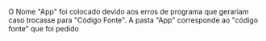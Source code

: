 O Nome "App" foi colocado devido aos erros de programa que gerariam caso trocasse para "Código Fonte". 
A pasta "App" corresponde ao "código fonte" que foi pedido
